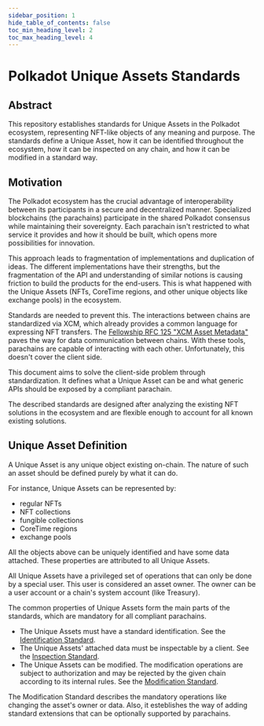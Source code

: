 ```yaml
---
sidebar_position: 1
hide_table_of_contents: false
toc_min_heading_level: 2
toc_max_heading_level: 4
---
```


# Polkadot Unique Assets Standards

## Abstract

This repository establishes standards for Unique Assets in the Polkadot ecosystem, representing NFT-like objects of any meaning and purpose. The standards define a Unique Asset, how it can be identified throughout the ecosystem, how it can be inspected on any chain, and how it can be modified in a standard way.

## Motivation

The Polkadot ecosystem has the crucial advantage of interoperability between its participants in a secure and decentralized manner. Specialized blockchains (the parachains) participate in the shared Polkadot consensus while maintaining their sovereignty. Each parachain isn't restricted to what service it provides and how it should be built, which opens more possibilities for innovation.

This approach leads to fragmentation of implementations and duplication of ideas. The different implementations have their strengths, but the fragmentation of the API and understanding of similar notions is causing friction to build the products for the end-users. This is what happened with the Unique Assets (NFTs, CoreTime regions, and other unique objects like exchange pools) in the ecosystem.

Standards are needed to prevent this. The interactions between chains are standardized via XCM, which already provides a common language for expressing NFT transfers. The [Fellowship RFC 125 "XCM Asset Metadata"](https://polkadot-fellows.github.io/RFCs/approved/0125-xcm-asset-metadata.html) paves the way for data communication between chains. With these tools, parachains are capable of interacting with each other. Unfortunately, this doesn't cover the client side.

This document aims to solve the client-side problem through standardization. It defines what a Unique Asset can be and what generic APIs should be exposed by a compliant parachain.

The described standards are designed after analyzing the existing NFT solutions in the ecosystem and are flexible enough to account for all known existing solutions.

## Unique Asset Definition

A Unique Asset is any unique object existing on-chain. The nature of such an asset should be defined purely by what it can do.

For instance, Unique Assets can be represented by:

- regular NFTs
- NFT collections
- fungible collections
- CoreTime regions
- exchange pools

All the objects above can be uniquely identified and have some data attached. These properties are attributed to all Unique Assets.

All Unique Assets have a privileged set of operations that can only be done by a special user. This user is considered an asset owner. The owner can be a user account or a chain's system account (like Treasury).

The common properties of Unique Assets form the main parts of the standards, which are mandatory for all compliant parachains.

- The Unique Assets must have a standard identification. See the [Identification Standard](./identification.md).
- The Unique Assets' attached data must be inspectable by a client. See the [Inspection Standard](./inspection.md).
- The Unique Assets can be modified. The modification operations are subject to authorization and may be rejected by the given chain according to its internal rules. See the [Modification Standard](./modification/modification.md).

The Modification Standard describes the mandatory operations like changing the asset's owner or data. Also, it esteblishes the way of adding standard extensions that can be optionally supported by parachains.
